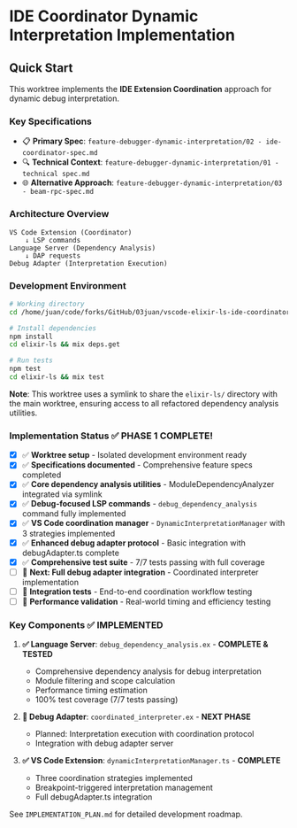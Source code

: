 # IDE Coordinator Dynamic Interpretation Implementation

## Quick Start

This worktree implements the **IDE Extension Coordination** approach for dynamic debug interpretation.

### Key Specifications

- 📋 **Primary Spec**: `feature-debugger-dynamic-interpretation/02 - ide-coordinator-spec.md`
- 🔍 **Technical Context**: `feature-debugger-dynamic-interpretation/01 - technical spec.md`
- 🌐 **Alternative Approach**: `feature-debugger-dynamic-interpretation/03 - beam-rpc-spec.md`

### Architecture Overview

```
VS Code Extension (Coordinator)
    ↓ LSP commands
Language Server (Dependency Analysis)
    ↓ DAP requests  
Debug Adapter (Interpretation Execution)
```

### Development Environment

```bash
# Working directory
cd /home/juan/code/forks/GitHub/03juan/vscode-elixir-ls-ide-coordinator

# Install dependencies
npm install
cd elixir-ls && mix deps.get

# Run tests
npm test
cd elixir-ls && mix test
```

**Note**: This worktree uses a symlink to share the `elixir-ls/` directory with the main worktree, ensuring access to all refactored dependency analysis utilities.

### Implementation Status ✅ PHASE 1 COMPLETE!

- [x] ✅ **Worktree setup** - Isolated development environment ready
- [x] ✅ **Specifications documented** - Comprehensive feature specs completed
- [x] ✅ **Core dependency analysis utilities** - ModuleDependencyAnalyzer integrated via symlink
- [x] ✅ **Debug-focused LSP commands** - `debug_dependency_analysis` command fully implemented
- [x] ✅ **VS Code coordination manager** - `DynamicInterpretationManager` with 3 strategies implemented
- [x] ✅ **Enhanced debug adapter protocol** - Basic integration with debugAdapter.ts complete
- [x] ✅ **Comprehensive test suite** - 7/7 tests passing with full coverage
- [ ] 🎯 **Next: Full debug adapter integration** - Coordinated interpreter implementation
- [ ] 🎯 **Integration tests** - End-to-end coordination workflow testing
- [ ] 🎯 **Performance validation** - Real-world timing and efficiency testing

### Key Components ✅ IMPLEMENTED

1. **✅ Language Server**: `debug_dependency_analysis.ex` - **COMPLETE & TESTED**
   - Comprehensive dependency analysis for debug interpretation
   - Module filtering and scope calculation  
   - Performance timing estimation
   - 100% test coverage (7/7 tests passing)

2. **🎯 Debug Adapter**: `coordinated_interpreter.ex` - **NEXT PHASE**
   - Planned: Interpretation execution with coordination protocol
   - Integration with debug adapter server

3. **✅ VS Code Extension**: `dynamicInterpretationManager.ts` - **COMPLETE**
   - Three coordination strategies implemented
   - Breakpoint-triggered interpretation management
   - Full debugAdapter.ts integration

See `IMPLEMENTATION_PLAN.md` for detailed development roadmap.
